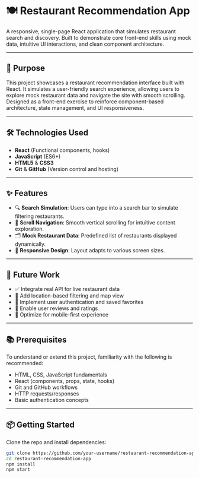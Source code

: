 # 🍽️ Restaurant Recommendation App

A responsive, single-page React application that simulates restaurant search and discovery. Built to demonstrate core front-end skills using mock data, intuitive UI interactions, and clean component architecture.

---

## 🚀 Purpose

This project showcases a restaurant recommendation interface built with React. It simulates a user-friendly search experience, allowing users to explore mock restaurant data and navigate the site with smooth scrolling. Designed as a front-end exercise to reinforce component-based architecture, state management, and UI responsiveness.

---

## 🛠️ Technologies Used

- **React** (Functional components, hooks)
- **JavaScript** (ES6+)
- **HTML5** & **CSS3**
- **Git** & **GitHub** (Version control and hosting)

---

## ✨ Features

- 🔍 **Search Simulation**: Users can type into a search bar to simulate filtering restaurants.
- 📜 **Scroll Navigation**: Smooth vertical scrolling for intuitive content exploration.
- 🗂️ **Mock Restaurant Data**: Predefined list of restaurants displayed dynamically.
- 🎨 **Responsive Design**: Layout adapts to various screen sizes.

---

## 🔮 Future Work

- ✅ Integrate real API for live restaurant data
- 📍 Add location-based filtering and map view
- 🧠 Implement user authentication and saved favorites
- 💬 Enable user reviews and ratings
- 📱 Optimize for mobile-first experience

---

## 📚 Prerequisites

To understand or extend this project, familiarity with the following is recommended:

- HTML, CSS, JavaScript fundamentals
- React (components, props, state, hooks)
- Git and GitHub workflows
- HTTP requests/responses
- Basic authentication concepts

---

## 📦 Getting Started

Clone the repo and install dependencies:

```bash
git clone https://github.com/your-username/restaurant-recommendation-app.git
cd restaurant-recommendation-app
npm install
npm start